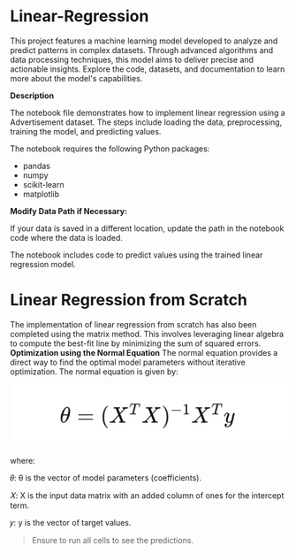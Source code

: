 # Linear-Regression
This project features a machine learning model developed to analyze and predict patterns in complex datasets. Through advanced algorithms and data processing techniques, this model aims to deliver precise and actionable insights. Explore the code, datasets, and documentation to learn more about the model's capabilities.


**Description**

The notebook file demonstrates how to implement linear regression using a Advertisement dataset. 
The steps include loading the data, preprocessing, training the model, and predicting values.

The notebook requires the following Python packages:
  - pandas
  - numpy
  - scikit-learn
  - matplotlib

**Modify Data Path if Necessary:**

  If your data is saved in a different location, update the path in the notebook code where the data is loaded.


The notebook includes code to predict values using the trained linear regression model.

# Linear Regression from Scratch
The implementation of linear regression from scratch has also been completed using the matrix method.
This involves leveraging linear algebra to compute the best-fit line by minimizing the sum of squared errors.
**Optimization using the Normal Equation**
The normal equation provides a direct way to find the optimal model parameters without iterative optimization. The normal equation is given by:

![Optimization equation](https://github.com/sadhav16/Linear-Regression/blob/6a3b5dc6cbb51aa856d42514213f236ba1a63f8f/Screenshot%202024-07-14%20102339.png)

where:

𝜃:
θ is the vector of model parameters (coefficients).

𝑋:
X is the input data matrix with an added column of ones for the intercept term.

𝑦:
y is the vector of target values.


>Ensure to run all cells to see the predictions.
